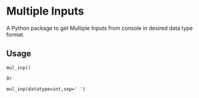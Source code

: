 # Multiple Inputs
A Python package to get Multiple Inputs from console in desired data type format.

## Usage



```
mul_inp()

Or

mul_inp(datatype=int,sep=' ')
```
